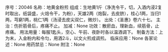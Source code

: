 序号：20046
名称：地黄金粉煎
组成：生地黄1斤（净洗令干，切，入酒内浸2复时取出，纸袋盛，火焙令干，为粉），天雄2两（炮裂，去皮脐），桂心1两，当归1两，芎窮1两，桃仁1两（汤浸去皮尖双仁，微炒）。
出处：《圣惠》卷六十七。
主治：伤折筋骨后，疼痛不止。
加减：None
功效：散瘀血，理新血，续筋骨，止疼痛。
用法用量：每服1匙头，空心、午前、夜卧时各以温酒调下。
制备方法：上为末，入金粉内和令匀，用酒2斗，以文火煎成调煎。
临床应用：None
各家论述：None
用药禁忌：None
附注：None
